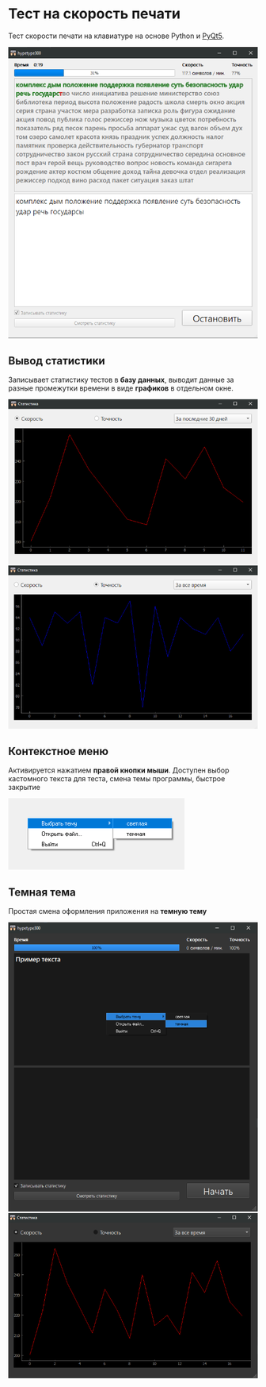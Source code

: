 # Тест на скорость печати
Тест скорости печати на клавиатуре на основе Python и [PyQt5](https://doc.qt.io/qtforpython/).

![img.png](images/img.png)

## Вывод статистики
Записывает статистику тестов в **базу данных**, выводит данные за разные промежутки времени
в виде **графиков** в отдельном окне.

![img_2.png](images/img_2.png) ![img_3.png](images/img_3.png)


## Контекстное меню
Активируется нажатием **правой кнопки мыши**. Доступен выбор кастомного текста для теста, 
смена темы программы, быстрое закрытие

![img_6.png](images/img_6.png)

## Темная тема
Простая смена оформления приложения на **темную тему**

![img_4.png](images/img_4.png) ![img_5.png](images/img_5.png)

